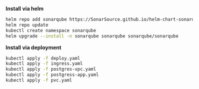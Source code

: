 **Install via helm**
```bash
helm repo add sonarqube https://SonarSource.github.io/helm-chart-sonarqube
helm repo update
kubectl create namespace sonarqube
helm upgrade --install -n sonarqube sonarqube sonarqube/sonarqube
```

**Install via deployment**
```bash
kubectl apply -f deploy.yaml
kubectl apply -f ingress.yaml
kubectl apply -f postgres-vpc.yaml
kubectl apply -f postgress-app.yaml
kubectl apply -f pvc.yaml
```